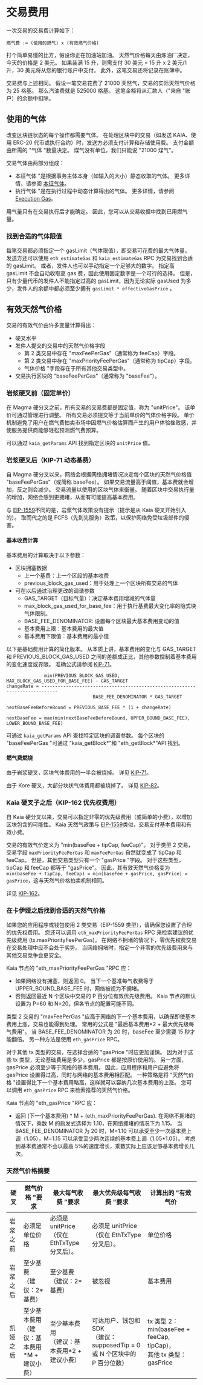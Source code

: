 # 交易费用

一次交易的交易费计算如下：

```text
燃气费 := (使用的燃气) x (有效燃气价格)
```

打个简单易懂的比方，假设你正在加油站加油。 天然气价格每天由炼油厂决定，今天的价格是 2 美元。 如果装满 15 升，则需支付 30 美元 = 15 升 x 2 美元/1 升，30 美元将从您的银行账户中支付。 此外，这笔交易还将记录在账簿中。

交易费与上述相同。 假设一笔交易花费了 21000 天然气，交易的实际天然气价格为 25 格基。 那么汽油费就是 525000 格基。 这笔金额将从汇款人（"来自 "账户）的余额中扣除。

## 使用的气体<a id="gas-used"></a>

改变区块链状态的每个操作都需要气体。 在处理区块中的交易（如发送 KAIA、使用 ERC-20 代币或执行合约）时，发送方必须支付计算和存储使用费。 支付金额由所需的 "气体 "数量决定。 煤气没有单位，我们只能说 "21000 煤气"。

交易气体由两部分组成：

- 本征气体 "是根据事务主体本身（如输入的大小）静态收取的气体。 更多详情，请参阅 [本征气体](intrinsic-gas.md)。
- 执行气体 "是在执行过程中动态计算得出的气体。 更多详情，请参阅 [Execution Gas](Execution-gas.md)。

用气量只有在交易执行后才能确定。 因此，您可以从交易收据中找到已用燃气量。

### 找到合适的气体限值

每笔交易都必须指定一个 gasLimit（气体限值），即交易可花费的最大气体量。 发送方还可以使用 `eth_estimateGas` 和 `kaia_estimateGas` RPC 为交易找到合适的 gasLimit。 或者，发件人也可以手动指定一个足够大的数字。 指定高 gasLimit 不会自动收取高 gas 费，因此使用固定数字是一个可行的选择。 但是，只有少量代币的发件人不能指定过高的 gasLimit，因为无论实际 gasUsed 为多少，发件人的余额中都必须至少拥有 `gasLimit * effectiveGasPrice` 。

## 有效天然气价格<a id="effective-gas-price"></a>

交易的有效气价由许多变量计算得出：

- 硬叉水平
- 发件人提交的交易中的天然气价格字段
  - 第 2 类交易中存在 "maxFeePerGas"（通常称为 feeCap）字段。
  - 第 2 类交易中存在 "maxPriorityFeePerGas"（通常称为 tipCap）字段。
  - 气体价格 "字段存在于所有其他交易类型中。
- 交易执行区块的 "baseFeePerGas"（通常称为 "baseFee"）。

### 岩浆硬叉前（固定单价）

在 Magma 硬分叉之前，所有交易的交易费都是固定值，称为 "unitPrice"。 该单价可通过管理进行调整。 所有交易必须提交等于当前单价的气体价格字段。 单价机制避免了用户在燃气费拍卖市场中因燃气价格估算而产生的用户体验挫败感，并使服务提供商能够轻松预测燃气费预算。

可以通过 `kaia_getParams` API 找到指定区块的 `unitPrice` 值。

### 岩浆硬叉后（KIP-71 动态基费）

自 Magma 硬分叉以来，网络会根据网络拥堵情况决定每个区块的天然气价格值 "baseFeePerGas"（或简称 baseFee）。 如果交易流量高于阈值，基本费就会增加，反之则会减少。 交易流量以使用的区块气体来衡量。 随着区块中交易执行量的增加，网络会感到更拥堵，从而有可能提高基本费用。

与 [EIP-1559](https://github.com/ethereum/EIPs/blob/master/EIPS/eip-1559.md)不同的是，岩浆气体政策没有提示（提示是从 Kaia 硬叉开始引入的）。 取而代之的是 FCFS（先到先服务）政策，以保护网络免受垃圾邮件的侵害。

#### 基本收费计算

基本费用的计算取决于以下参数：

- 区块拥塞数据
  - 上一个基费：上一个区段的基本收费
  - previous_block_gas_used：用于处理上一个区块所有交易的气体
- 可在以后通过治理更改的调谐参数
  - GAS_TARGET（目标气量）：决定基本费用增减的气体量
  - max_block_gas_used_for_base_fee：用于执行基费最大变化率的隐式块气体限制。
  - BASE_FEE_DENOMINATOR: 设置每个区块最大基本费用变动的值
  - 基本费用上限：基本费用的最大值
  - 基本费用下限值：基本费用的最小值

以下是基础费用计算的简化版本。 从本质上讲，基本费用的变化与 GAS_TARGET 和 PREVIOUS_BLOCK_GAS_USED 之间的差额成正比，其他参数控制着基本费用的变化速度或界限。 准确公式请参阅 [KIP-71](https://github.com/kaiachain/kips/blob/main/KIPs/kip-71.md)。

```
              min(PREVIOUS_BLOCK_GAS_USED, MAX_BLOCK_GAS_USED_FOR_BASE_FEE) - GAS_TARGET
changeRate = ----------------------------------------------------------------------------
                                BASE_FEE_DENOMINATOR * GAS_TARGET

nextBaseFeeBeforeBound = PREVIOUS_BASE_FEE * (1 + changeRate)

nextBaseFee = max(min(nextBaseFeeBeforeBound, UPPER_BOUND_BASE_FEE), LOWER_BOUND_BASE_FEE)
```

可通过 `kaia_getParams` API 查找特定区块的调谐参数。 每个区块的 "baseFeePerGas "可通过 "kaia_getBlock\*"和 "eth_getBlock\*"API 找到。

#### 燃气费燃烧

由于岩浆硬叉，区块气体费用的一半会被烧掉。 详见 [KIP-71](https://github.com/kaiachain/kips/blob/main/KIPs/kip-71.md)。

由于 Kore 硬叉，大部分块状气体费用都被烧掉了。 详见 [KIP-82](https://kips.kaia.io/KIPs/kip-82)。

### Kaia 硬叉子之后（KIP-162 优先权费用）

自 Kaia 硬分叉以来，交易可以指定非零的优先级费用（或简单的小费），以增加区块包含的可能性。 Kaia 天然气政策与 [EIP-1559](https://github.com/ethereum/EIPs/blob/master/EIPS/eip-1559.md)类似，交易支付基本费用和有效小费。

交易的有效气价定义为 "min(baseFee + tipCap, feeCap)"。 对于类型 2 交易，交易字段 `maxPriorityFeePerGas` 和 `maxFeePerGas` 自然就变成了 tipCap 和 feeCap。 但是，其他交易类型只有一个 "gasPrice "字段。 对于这些类型，tipCap 和 feeCap 都等于 "gasPrice"。 因此，其有效天然气价格变为 `min(baseFee + tipCap, feeCap) = min(baseFee + gasPrice, gasPrice) = gasPrice`，这与天然气价格拍卖机制相同。

详见 [KIP-162](https://github.com/kaiachain/kips/blob/main/KIPs/kip-162.md)。

### 在卡伊娅之后找到合适的天然气价格

如果您的应用程序或钱包使用 2 类交易（EIP-1559 类型），请确保您设置了合理的优先权费用。 您还可以调用 `eth_maxPriorityFeePerGas` RPC 来检索建议的优先级费用 (tx.maxPriorityFeePerGas)。 在网络不拥堵的情况下，零优先权费交易在交易处理中应不会处于劣势。 当网络拥堵时，指定一个非零的优先级费用来与其他交易竞争会更安全。

Kaia 节点的 "eth_maxPriorityFeePerGas "RPC 应：

- 如果网络没有拥塞，则返回 0。 当下一个基准每气收费等于 UPPER_BOUND_BASE_FEE 时，网络被视为不拥堵。
- 否则返回最近 N 个区块中交易的 P 百分位有效优先级费用。 Kaia 节点的默认设置为 P=60 和 N=20，但各节点的配置可能不同。

类型 2 交易的 "maxFeePerGas "应高于网络的下一个基本费用，以确保即使基本费用上涨，交易也能得到处理。 常用的公式是 "最后基本费用\*2 + 最大优先级每气费用"。 当 BASE_FEE_DENOMINATOR 为 20 时，baseFee 至少需要 15 秒才能翻倍。 另一种方法是使用 `eth_gasPrice` RPC。

对于其他 tx 类型的交易，在选择合适的 "gasPrice "时应更加谨慎。 因为对于这些 tx 类型，无论基础费用是多少，gasPrice 都是按原价使用的。 另一方面，gasPrice 必须至少等于网络的基本费用。 因此，应用程序和用户应避免将 gasPrice 设置得过高，同时与网络的基本费用相匹配。 一种策略是将 "天然气价格 "设置得比下一个基本费用略高，这样就可以容纳几次基本费用的上涨。 您可以调用 `eth_gasPrice` RPC 来检索推荐的天然气价格。

Kaia 节点的 "eth_gasPrice "RPC 应：

- 返回 (下一个基本费用) \* M + (eth_maxPriorityFeePerGas). 在网络不拥堵的情况下，乘数 M 的启发式选择为 1.10，在网络拥堵的情况下为 1.15。 当 BASE_FEE_DENOMINATOR 为 20 时，M=1.10 可以承受至少一次基本费上调（1.05），M=1.15 可以承受至少两次连续的基本费上调（1.05\*1.05）。 考虑到基本费通常不会以最高 5%的速度增长，乘数实际上应该足够基本费增长几次。

### 天然气价格摘要

| 硬叉   | 燃气价格 "要求                        | 最大每气收费 "要求                             | 最大优先级每气收费 "要求                                           | 计算出的 "有效气价                                                                      |
| ---- | ------------------------------- | -------------------------------------- | ------------------------------------------------------- | ------------------------------------------------------------------------------- |
| 岩浆之前 | 必须是单位价格                         | 必须是 unitPrice<br/> （仅在 EthTxType 分叉后）。 | 必须是 unitPrice<br/> （仅在 EthTxType 分叉后）。                  | 单位价格                                                                            |
| 岩浆之后 | 至少基费<br/> （建议：2\*基费）            | 至少基费<br/> （建议：2\*基费）                   | 被忽视                                                     | 基本费用                                                                            |
| 凯娅之后 | 至少基本费用<br/> （建议：基本费用\*M + 建议小费） | 至少基本费用<br/> （建议：基本费用\*2 + 建议小费）        | 可达用户、钱包和 SDK<br/> （建议：supposedTip = 0 或 N 个区块中的 P 百分位数） | tx 类型 2：min(baseFee + feeCap, tipCap)，<br/>其他 tx 类型：gasPrice |
